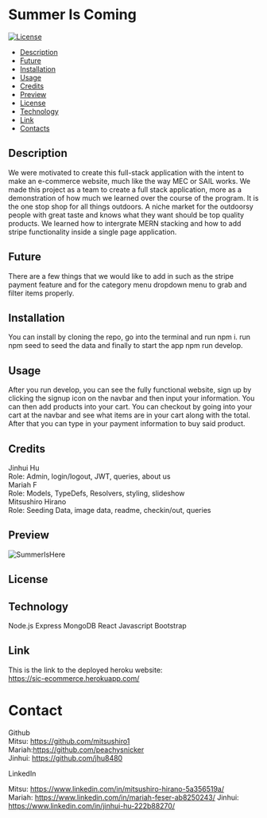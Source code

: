 # Summer Is Coming
[![License](https://img.shields.io/badge/License-Unlicense-blue.svg)](http://unlicense.org)

- [Description](#Description)
- [Future](#Future)
- [Installation](#Installation)
- [Usage](#Usage)
- [Credits](#Credits)
- [Preview](#Preview)
- [License](#License)
- [Technology](#Technology)
- [Link](#Link)
- [Contacts](#Contacts)

<a name="Description"></a>
## Description

We were motivated to create this full-stack application with the intent to make an e-commerce website, much like the way MEC or SAIL works.
We made this project as a team to create a full stack application, more as a demonstration of how much we learned over the course of the program.
It is the one stop shop for all things outdoors. A niche market for the outdoorsy people with great taste and knows what they want should be top quality products.
We learned how to intergrate MERN stacking and how to add stripe functionality inside a single page application.

<a name="Future"></a>
## Future

There are a few things that we would like to add in such as the stripe payment feature and for the category menu dropdown menu to grab and filter items properly.

<a name="Installation"></a>
## Installation

You can install by cloning the repo, go into the terminal and run npm i. run npm seed to seed the data and finally to start the app npm run develop.

<a name="Usage"></a>
## Usage

After you run develop, you can see the fully functional website, sign up by clicking the signup icon on the navbar and then input your information. You can then add products into your cart. You can checkout by going into your cart at the navbar and see what items are in your cart along with the total. After that you can type in your payment information to buy said product.

<a name="Credits"></a>
## Credits

Jinhui Hu<br/>
Role: Admin, login/logout, JWT, queries, about us<br/>
Mariah F<br/>
Role: Models, TypeDefs, Resolvers, styling, slideshow<br/>
Mitsushiro Hirano<br/>
Role: Seeding Data, image data, readme, checkin/out, queries<br/>

<a name="Preview"></a>
## Preview

![SummerIsHere](https://user-images.githubusercontent.com/68488835/229349742-67d4eb92-e87c-44af-99d9-5332bbbbad35.png)

<a name="License"></a>
## License

<a name="Technology"></a>
## Technology
Node.js
Express
MongoDB
React
Javascript
Bootstrap

<a name="Link"></a>
## Link

This is the link to the deployed heroku website:\
https://sic-ecommerce.herokuapp.com/


<a name="Contacts"></a>
# Contact

Github <br/>
Mitsu: https://github.com/mitsushiro1<br/>
Mariah:https://github.com/peachysnicker<br/>
Jinhui: https://github.com/jhu8480 <br/>


LinkedIn <br/>

Mitsu: https://www.linkedin.com/in/mitsushiro-hirano-5a356519a/<br/>
Mariah: https://www.linkedin.com/in/mariah-feser-ab8250243/
Jinhui: https://www.linkedin.com/in/jinhui-hu-222b88270/
